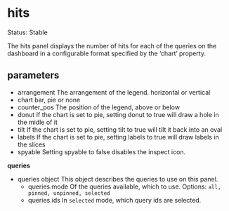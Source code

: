 # hits

Status: Stable

The hits panel displays the number of hits for each of the queries on the dashboard in a configurable format specified by the ‘chart’ property.

## parameters

* arrangement
    The arrangement of the legend. horizontal or vertical
* chart
    bar, pie or none
* counter_pos
    The position of the legend, above or below
* donut
    If the chart is set to pie, setting donut to true will draw a hole in the midle of it
* tilt
    If the chart is set to pie, setting tilt to true will tilt it back into an oval
* labels
    If the chart is set to pie, setting labels to true will draw labels in the slices
* spyable
    Setting spyable to false disables the inspect icon.

**queries**

* queries object
    This object describes the queries to use on this panel.
  * queries.mode
    Of the queries available, which to use. Options: `all, pinned, unpinned, selected`
  * queries.ids
    In `selected` mode, which query ids are selected.
